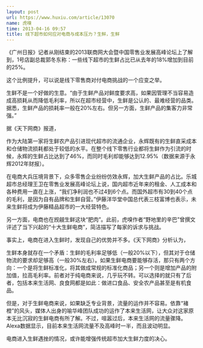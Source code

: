 ```yaml
---
layout: post
url: https://www.huxiu.com/article/13070
name: 虎嗅
time: 2013-04-16 09:57
title: 线下超市如何应对电商与成本压力？生鲜，生鲜
---
```

《广州日报》记者从刚结束的2013联商网大会暨中国零售业发展高峰论坛上了解到，1号店副总裁郭冬东称：一些线下超市的生鲜占比已从去年的18%增加到目前的25%。

这个比例提升，可以说是线下零售商对付电商挑战的一个应变之举。

生鲜不是一个好做的生意。“由于生鲜产品对鲜度要求高，如果因管理不当容易造成高损耗从而降低毛利率，所以在超市经营中，生鲜是公认的、最难经营的品类。据悉，生鲜产品的损耗率一般在20%左右。但另一方面，生鲜产品的集客力非常强。”

据《天下网商》报道，

作为大陆第一家将生鲜农产品引进现代超市的流通企业，永辉既有的生鲜直采成本和仓储物流损耗都处于较低的水平。在整个线下零售行业都将生鲜作为引流的时候，永辉的生鲜占比达到了46%，而同时毛利却能够达到12.95%（数据来源于永辉2012年财报）。

在电商大兵压境背景下，众多零售企业纷纷仿效永辉，加大生鲜产品的占比。乐城超市总经理王卫在零售业发展高峰论坛上说，国内超市近年来的租金、人工成本和各种费用一直在上涨，“我们净利润也不过4到6个点。而国外超市有30到40个点的毛利，是因为自有品牌和生鲜自营。”伊藤洋华堂中国总代表三枝富博也表示，未来生鲜将成为伊藤精品超市的一大经营特色。

另一方面，电商也在觊觎生鲜这块“肥肉”。此前，虎嗅作者“野地里的辛巴”曾撰文评述了当下兴起的“十大生鲜电商”，简洁描写了每家的诉求与挑战。

事实上，电商在进入生鲜时，发现自己的优势并不多。《天下网商》分析认为，

生鲜本身就存在一个矛盾：生鲜的毛利率足够低（一般20%以下），但其对于仓储物流的要求却足够高（一般30%左右）。如果生鲜电商要能够存活，那只有两个方向：一个是将生鲜标准化，将其做成常规的标准化商品；另一个则是增加产品的附加值，拉高毛利率。前者对于纯电商来说，几乎玩不转。可以选择的就只有了后者，包括本来生活网、良食网都是如此：做进口食品、安全农产品甚至是有机食品。

但是，对于生鲜电商来说，如果缺乏专业背景，流量的运作并不容易。依靠“褚橙”的风头，媒体人出身的喻华峰团队成功的运作了本来生活网，让大众对这家原本无比沉寂的生鲜电商有所了解。不过，喧嚣过后，本来生活网的流量骤降。Alexa数据显示，目前本来生活网流量不及高峰时一半，而且波动明显。

电商进入生鲜遇挫的情况，或许能增强传统超市加大生鲜力度的决心。

